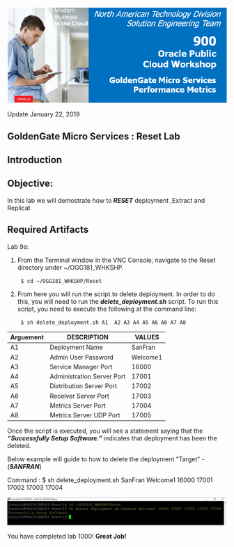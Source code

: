 ![](images/900/Lab900_image100.PNG)

Update January 22, 2019

## GoldenGate Micro Services : Reset Lab

## Introduction

## Objective:

In this lab we will demostrate how to ***RESET*** deployment ,Extract and Replicat

## Required Artifacts

Lab 9a:  

1. From the Terminal window in the VNC Console, navigate to the Reset directory under ~/OGG181_WHKSHP.

        $ cd ~/OGG181_WHKSHP/Reset


2. From here you will run the script to delete deployment.  In order to do this, you will need to run the ***delete_deployment.sh*** script.  To run this script, you need to execute the following at the command line:

        $ sh delete_deployment.sh A1  A2 A3 A4 A5 A6 A6 A7 A8


|    Arguement    | DESCRIPTION	       	        |       VALUES	      |
|-----------------|-----------------------------|---------------------|
|      A1         |Deployment Name	            | 	SanFran	          |
|      A2         |Admin User Password	        |	Welcome1          |
|      A3         |Service Manager Port     	| 	16000	          |
|      A4         |Administration Server Port	| 	17001	          |
|      A5         |Distribution Server Port 	|	17002	          |
|      A6         |Receiver Server Port         |       17003	      |
|      A7         |Metrics Server Port          |       17004         |
|      A8         |Metrics Server UDP Port      |       17005         |

Once the script is executed, you will see a statement saying that the ***“Successfully Setup Software.”*** indicates that deployment has been the deleted.


Below example will guide to how to delete the deployment "Target" -(***SANFRAN***)

Command :
        $ sh delete_deployment.sh SanFran Welcome1 16000 17001 17002 17003 17004

![](images/1000/S1.PNG)



You have completed lab 1000!   **Great Job!**

